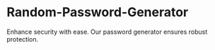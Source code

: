 # Random-Password-Generator
Enhance security with ease. Our password generator ensures robust protection.
